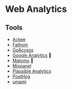 # Web Analytics

## Tools

- [Ackee](/ackee.md)
- [Fathom](/fathom.md)
- [GoAccess](/goaccess.md)
- [Google Analytics](/google/analytics.md) 🌟
- [Matomo](/matomo/README.md) 🌟
- [Mixpanel](/mixpanel.md)
- [Plausible Analytics](https://github.com/plausible/analytics)
- [PostHog](/posthog.md)
- [umami](https://github.com/mikecao/umami)
